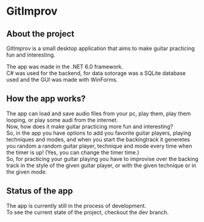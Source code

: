 # GitImprov
## **About the project**
GitImprov is a small desktop application that aims to make guitar practicing fun and interesting. <br>

The app was made in the .NET 6.0 framework. <br>
C# was used for the backend, for data sotorage was a SQLite database used and the GUI was made with WinForms. <br>

## **How the app works?**
The app can load and save audio files from your pc, play them, play them looping, or play some audi from the internet. <br>
Now, how does it make guitar practicing more fun and interesting?<br>
So, in the app you have options to add you favorite guitar players, playing techniques and modes, 
and when you start the backingtrack it generetes you random a random guitar player, technique and mode
every time when the timer is up! (Yes, you can change the timer time.)<br>
So, for practicing your guitar playing you have to improvise over the backing track in the style of the 
given guitar player, or with the given technique or in the given mode.<br>

## **Status of the app**
The app is currently still in the process of development. <br>
To see the current state of the project, checkout the dev branch. <br>